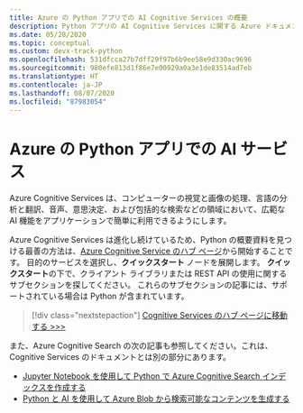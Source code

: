 ```yaml
---
title: Azure の Python アプリでの AI Cognitive Services の概要
description: Python アプリの AI Cognitive Services に関する Azure ドキュメントの概要資料のインデックス。
ms.date: 05/28/2020
ms.topic: conceptual
ms.custom: devx-track-python
ms.openlocfilehash: 531dfcca27b7dff29f97b6b9ee58e9d330ac9696
ms.sourcegitcommit: 980efe813d1f86e7e00929a0a3e1de83514ad7eb
ms.translationtype: HT
ms.contentlocale: ja-JP
ms.lasthandoff: 08/07/2020
ms.locfileid: "87983054"
---
```

# <a name="ai-service-for-python-apps-on-azure"></a>Azure の Python アプリでの AI サービス

Azure Cognitive Services は、コンピューターの視覚と画像の処理、言語の分析と翻訳、音声、意思決定、および包括的な検索などの領域において、広範な AI 機能をアプリケーションで簡単に利用できるようにします。

Azure Cognitive Services は進化し続けているため、Python の概要資料を見つける最善の方法は、[Azure Cognitive Service のハブ ページ](/azure/cognitive-services/)から開始することです。 目的のサービスを選択し、**クイックスタート** ノードを展開します。 **クイックスタート**の下で、クライアント ライブラリまたは REST API の使用に関するサブセクションを探してください。 これらのサブセクションの記事には、サポートされている場合は Python が含まれています。

> [!div class="nextstepaction"]
> [Cognitive Services のハブ ページに移動する >>>](/azure/cognitive-services/)

また、Azure Cognitive Search の次の記事も参照してください。これは、Cognitive Services のドキュメントとは別の部分にあります。

- [Jupyter Notebook を使用して Python で Azure Cognitive Search インデックスを作成する](/azure/search/search-get-started-python)
- [Python と AI を使用して Azure Blob から検索可能なコンテンツを生成する](/azure/search/cognitive-search-tutorial-blob-python)

